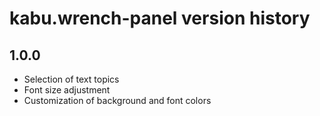 # kabu.wrench-panel version history

## 1.0.0

* Selection of text topics
* Font size adjustment
* Customization of background and font colors
